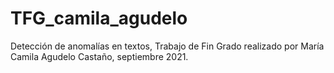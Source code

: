 # TFG_camila_agudelo

Detección de anomalías en textos, Trabajo de Fin Grado realizado por María Camila Agudelo Castaño, septiembre 2021.
